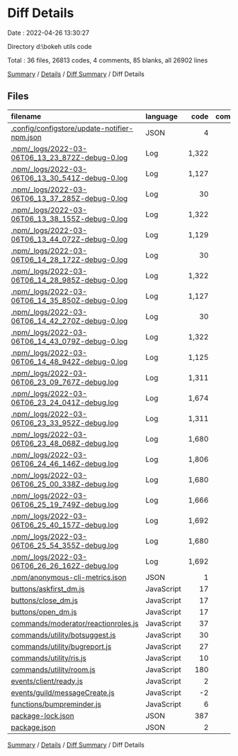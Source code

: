 # Diff Details

Date : 2022-04-26 13:30:27

Directory d:\bokeh utils code

Total : 36 files,  26813 codes, 4 comments, 85 blanks, all 26902 lines

[Summary](results.md) / [Details](details.md) / [Diff Summary](diff.md) / Diff Details

## Files
| filename | language | code | comment | blank | total |
| :--- | :--- | ---: | ---: | ---: | ---: |
| [.config/configstore/update-notifier-npm.json](/.config/configstore/update-notifier-npm.json) | JSON | 4 | 0 | 0 | 4 |
| [.npm/_logs/2022-03-06T06_13_23_872Z-debug-0.log](/.npm/_logs/2022-03-06T06_13_23_872Z-debug-0.log) | Log | 1,322 | 0 | 1 | 1,323 |
| [.npm/_logs/2022-03-06T06_13_30_541Z-debug-0.log](/.npm/_logs/2022-03-06T06_13_30_541Z-debug-0.log) | Log | 1,127 | 0 | 1 | 1,128 |
| [.npm/_logs/2022-03-06T06_13_37_285Z-debug-0.log](/.npm/_logs/2022-03-06T06_13_37_285Z-debug-0.log) | Log | 30 | 0 | 1 | 31 |
| [.npm/_logs/2022-03-06T06_13_38_155Z-debug-0.log](/.npm/_logs/2022-03-06T06_13_38_155Z-debug-0.log) | Log | 1,322 | 0 | 1 | 1,323 |
| [.npm/_logs/2022-03-06T06_13_44_072Z-debug-0.log](/.npm/_logs/2022-03-06T06_13_44_072Z-debug-0.log) | Log | 1,129 | 0 | 1 | 1,130 |
| [.npm/_logs/2022-03-06T06_14_28_172Z-debug-0.log](/.npm/_logs/2022-03-06T06_14_28_172Z-debug-0.log) | Log | 30 | 0 | 1 | 31 |
| [.npm/_logs/2022-03-06T06_14_28_985Z-debug-0.log](/.npm/_logs/2022-03-06T06_14_28_985Z-debug-0.log) | Log | 1,322 | 0 | 1 | 1,323 |
| [.npm/_logs/2022-03-06T06_14_35_850Z-debug-0.log](/.npm/_logs/2022-03-06T06_14_35_850Z-debug-0.log) | Log | 1,127 | 0 | 1 | 1,128 |
| [.npm/_logs/2022-03-06T06_14_42_270Z-debug-0.log](/.npm/_logs/2022-03-06T06_14_42_270Z-debug-0.log) | Log | 30 | 0 | 1 | 31 |
| [.npm/_logs/2022-03-06T06_14_43_079Z-debug-0.log](/.npm/_logs/2022-03-06T06_14_43_079Z-debug-0.log) | Log | 1,322 | 0 | 1 | 1,323 |
| [.npm/_logs/2022-03-06T06_14_48_942Z-debug-0.log](/.npm/_logs/2022-03-06T06_14_48_942Z-debug-0.log) | Log | 1,125 | 0 | 1 | 1,126 |
| [.npm/_logs/2022-03-06T06_23_09_767Z-debug.log](/.npm/_logs/2022-03-06T06_23_09_767Z-debug.log) | Log | 1,311 | 0 | 1 | 1,312 |
| [.npm/_logs/2022-03-06T06_23_24_041Z-debug.log](/.npm/_logs/2022-03-06T06_23_24_041Z-debug.log) | Log | 1,674 | 0 | 1 | 1,675 |
| [.npm/_logs/2022-03-06T06_23_33_952Z-debug.log](/.npm/_logs/2022-03-06T06_23_33_952Z-debug.log) | Log | 1,311 | 0 | 1 | 1,312 |
| [.npm/_logs/2022-03-06T06_23_48_068Z-debug.log](/.npm/_logs/2022-03-06T06_23_48_068Z-debug.log) | Log | 1,680 | 0 | 1 | 1,681 |
| [.npm/_logs/2022-03-06T06_24_46_146Z-debug.log](/.npm/_logs/2022-03-06T06_24_46_146Z-debug.log) | Log | 1,806 | 0 | 1 | 1,807 |
| [.npm/_logs/2022-03-06T06_25_00_338Z-debug.log](/.npm/_logs/2022-03-06T06_25_00_338Z-debug.log) | Log | 1,680 | 0 | 1 | 1,681 |
| [.npm/_logs/2022-03-06T06_25_19_749Z-debug.log](/.npm/_logs/2022-03-06T06_25_19_749Z-debug.log) | Log | 1,666 | 0 | 1 | 1,667 |
| [.npm/_logs/2022-03-06T06_25_40_157Z-debug.log](/.npm/_logs/2022-03-06T06_25_40_157Z-debug.log) | Log | 1,692 | 0 | 1 | 1,693 |
| [.npm/_logs/2022-03-06T06_25_54_355Z-debug.log](/.npm/_logs/2022-03-06T06_25_54_355Z-debug.log) | Log | 1,680 | 0 | 1 | 1,681 |
| [.npm/_logs/2022-03-06T06_26_26_162Z-debug.log](/.npm/_logs/2022-03-06T06_26_26_162Z-debug.log) | Log | 1,692 | 0 | 1 | 1,693 |
| [.npm/anonymous-cli-metrics.json](/.npm/anonymous-cli-metrics.json) | JSON | 1 | 0 | 0 | 1 |
| [buttons/askfirst_dm.js](/buttons/askfirst_dm.js) | JavaScript | 17 | 0 | 4 | 21 |
| [buttons/close_dm.js](/buttons/close_dm.js) | JavaScript | 17 | 0 | 4 | 21 |
| [buttons/open_dm.js](/buttons/open_dm.js) | JavaScript | 17 | 0 | 4 | 21 |
| [commands/moderator/reactionroles.js](/commands/moderator/reactionroles.js) | JavaScript | 37 | 1 | 17 | 55 |
| [commands/utility/botsuggest.js](/commands/utility/botsuggest.js) | JavaScript | 30 | 0 | 3 | 33 |
| [commands/utility/bugreport.js](/commands/utility/bugreport.js) | JavaScript | 27 | 0 | 3 | 30 |
| [commands/utility/ris.js](/commands/utility/ris.js) | JavaScript | 10 | 0 | 2 | 12 |
| [commands/utility/room.js](/commands/utility/room.js) | JavaScript | 180 | 3 | 26 | 209 |
| [events/client/ready.js](/events/client/ready.js) | JavaScript | 2 | 0 | 0 | 2 |
| [events/guild/messageCreate.js](/events/guild/messageCreate.js) | JavaScript | -2 | 0 | 0 | -2 |
| [functions/bumpreminder.js](/functions/bumpreminder.js) | JavaScript | 6 | 0 | 1 | 7 |
| [package-lock.json](/package-lock.json) | JSON | 387 | 0 | 0 | 387 |
| [package.json](/package.json) | JSON | 2 | 0 | 0 | 2 |

[Summary](results.md) / [Details](details.md) / [Diff Summary](diff.md) / Diff Details